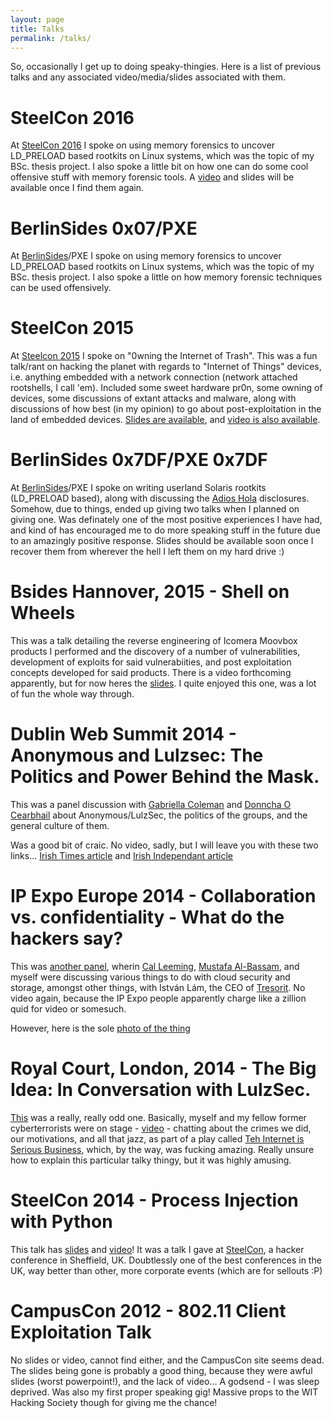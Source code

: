 ```yaml
---
layout: page
title: Talks
permalink: /talks/
---
```


So, occasionally I get up to doing speaky-thingies. Here is a list of previous talks and any associated video/media/slides associated with them.

# SteelCon 2016
At [SteelCon 2016][steelcon] I spoke on using memory forensics to uncover LD_PRELOAD based rootkits on Linux systems, which was the topic of my BSc. thesis project. I also spoke a little bit on how one can do some cool offensive stuff with memory forensic tools. A [video][steelcon-2016-video] and slides will be available once I find them again.

# BerlinSides 0x07/PXE  
At [BerlinSides][berlinsides]/PXE I spoke on using memory forensics to uncover LD_PRELOAD based rootkits on Linux systems, which was the topic of my BSc. thesis project. I also spoke a little on how memory forensic techniques can be used offensively.

# SteelCon 2015
At [Steelcon 2015][steelcon] I spoke on "0wning the Internet of Trash". This was a fun talk/rant on hacking the planet with regards to "Internet of Things" devices, i.e. anything embedded with a network connection (network attached rootshells, I call 'em). Included some sweet hardware pr0n, some owning of devices, some discussions of extant attacks and malware, along with discussions of how best (in my opinion) to go about post-exploitation in the land of embedded devices. [Slides are available][steelcon-2015-slides], and [video is also available][steelcon-2015-video].

# BerlinSides 0x7DF/PXE 0x7DF
At [BerlinSides][berlinsides]/PXE I spoke on writing userland Solaris rootkits (LD_PRELOAD based), along with discussing the [Adios Hola][adioshola] disclosures. Somehow, due to things, ended up giving two talks when I planned on giving one. Was definately one of the most positive experiences I have had, and kind of has encouraged me to do more speaking stuff in the future due to an amazingly positive response. Slides should be available soon once I recover them from wherever the hell I left them on my hard drive :)

# Bsides Hannover, 2015 - Shell on Wheels
This was a talk detailing the reverse engineering of Icomera Moovbox products I performed and the discovery of a number of vulnerabilities, development of exploits for said 
vulnerabiities, and post exploitation concepts developed for said products. There is a video forthcoming apparently, but for now heres the [slides][bsideshn-slides]. I quite enjoyed 
this one, was a lot of fun the whole way through. 

# Dublin Web Summit 2014 - Anonymous and Lulzsec: The Politics and Power Behind the Mask.
This was a panel discussion with [Gabriella Coleman][biella] and [Donncha O Cearbhail][donncha] about Anonymous/LulzSec, the politics of the groups, and the general culture of them. 

Was a good bit of craic. No video, sadly, but I will leave you with these two links... [Irish Times article][irishtimes] and [Irish Independant article][independent]

# IP Expo Europe 2014 - Collaboration vs. confidentiality - What do the hackers say?
This was [another panel][lolpanel], wherin [Cal Leeming][sleepycal], [Mustafa Al-Bassam][musalbas], and myself were discussing various things to do with cloud security and storage, amongst other things, with István Lám, the CEO of [Tresorit][tresorit]. No video again, because the IP Expo people apparently charge like a zillion quid for video or somesuch.

However, here is the sole [photo of the thing][lolphoto]

# Royal Court, London, 2014 - The Big Idea: In Conversation with LulzSec.
[This][royalcourt] was a really, really odd one. Basically, myself and my fellow former cyberterrorists were on stage - [video][royalcourtvid] - chatting about the crimes we did, our motivations, and all that jazz, as part of a play called [Teh Internet is Serious Business][tehinternet], which, by the way, was fucking amazing. Really unsure how to explain this particular talky thingy, but it was highly amusing.

# SteelCon 2014 - Process Injection with Python
This talk has [slides][steelconslides] and [video][steelconvid]! It was a talk I gave at [SteelCon][steelcon], a hacker conference in Sheffield, UK. Doubtlessly one of the best conferences in the UK, way better than other, more corporate events (which are for sellouts :P)

# CampusCon 2012 - 802.11 Client Exploitation Talk
No slides or video, cannot find either, and the CampusCon site seems dead. The slides being gone is probably a good thing, because they were awful slides (worst powerpoint!), and the lack of video... A godsend - I was sleep deprived. Was also my first proper speaking gig! Massive props to the WIT Hacking Society though for giving me the chance!


[biella]: https://twitter.com/BiellaColeman
[donncha]: https://twitter.com/DonnchaC
[irishtimes]: http://www.irishtimes.com/blogs/poplife/2014/11/10/web-summit-4-anonymous/
[independent]: http://www.independent.ie/business/technology/web-summit/irish-student-hacker-theres-a-difference-between-trolling-and-being-an-ahole-on-the-internet-30724580.html
[lolpanel]: http://www.ipexpo.co.uk/Seminars/Identity-Data-Centric-Security/Thursday-09-October-2014/Collaboration-vs.-confidentiality-What-do-the-hackers-say
[sleepycal]: https://twitter.com/sleepycal
[musalbas]: https://twitter.com/musalbas
[tresorit]: https://tresorit.com/
[lolphoto]: https://twitter.com/Tresorit/status/520164126740733952
[royalcourt]: http://www.royalcourttheatre.com/whats-on/the-big-idea-teh-internet-is-serious-business
[royalcourtvid]: https://www.youtube.com/watch?v=KpGiLPF5BxQ
[tehinternet]: http://tehinternetisserious.biz/
[steelconslides]: http://www.slideshare.net/infodox/steelcon-2014-process-injection-with-python
[steelconvid]: https://www.youtube.com/watch?v=fOMZR5dl3Qk
[steelcon]: http://www.steelcon.info/
[bsideshn-slides]: http://www.slideshare.net/infodox/bsides-hannover-2015-shell-on-wheels
[berlinsides]: http://berlinsides.org/
[adioshola]: http://adios-hola.org/
[steelcon-2015-slides]: http://www.slideshare.net/infodox/steelcon-2015-0wning-the-internet-of-trash
[steelcon-2015-video]: https://www.youtube.com/watch?v=15ZMWldUIx8
[steelcon-2016-video]: https://www.youtube.com/watch?v=_MhSv-sZOIs
